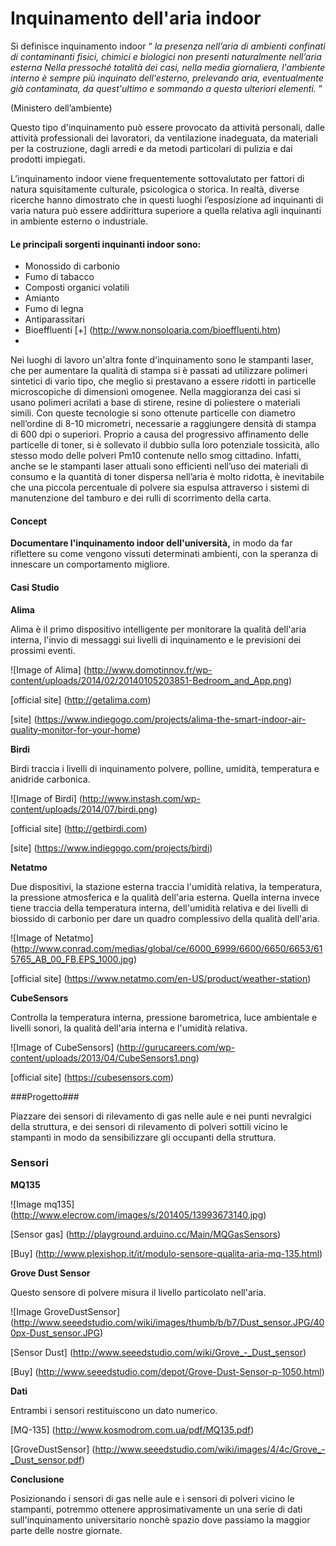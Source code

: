 # Inquinamento dell'aria indoor #

Si definisce inquinamento indoor “ *la presenza nell’aria di ambienti confinati di contaminanti fisici, chimici e biologici
non presenti naturalmente nell’aria esterna Nella pressoché totalità dei casi, nella media giornaliera, l'ambiente interno 
è sempre più inquinato dell'esterno, prelevando aria, eventualmente già contaminata, da quest'ultimo e sommando a questa
ulteriori elementi.* ”

(Ministero dell’ambiente)

Questo tipo d'inquinamento può essere provocato da attività personali, dalle attività professionali dei lavoratori, 
da ventilazione inadeguata, da materiali per la costruzione, dagli arredi e da metodi particolari di pulizia e dai 
prodotti impiegati.

L’inquinamento indoor viene frequentemente sottovalutato per fattori di natura squisitamente culturale, psicologica o storica. 
In realtà, diverse ricerche hanno dimostrato che in questi luoghi l’esposizione ad inquinanti di varia natura può essere 
addirittura superiore a quella relativa agli inquinanti in ambiente esterno o industriale. 

#### Le principali sorgenti inquinanti indoor sono: ####
 * Monossido di carbonio
 * Fumo di tabacco
 * Composti organici volatili
 * Amianto
 * Fumo di legna
 * Antiparassitari
 * Bioeffluenti [+] (http://www.nonsoloaria.com/bioeffluenti.htm)
 * 
 
Nei luoghi di lavoro un'altra fonte d'inquinamento sono le stampanti laser, che per aumentare la qualità di stampa si è passati ad utilizzare polimeri sintetici di vario tipo, che meglio si prestavano a essere ridotti in particelle microscopiche di dimensioni omogenee. Nella maggioranza dei casi si usano polimeri acrilati a base di stirene, resine di poliestere o materiali simili. Con queste tecnologie si sono ottenute particelle con diametro nell’ordine di 8-10 micrometri, necessarie a raggiungere densità di stampa di 600 dpi o superiori. Proprio a causa del progressivo affinamento delle particelle di toner,  si è sollevato il dubbio sulla loro potenziale tossicità, allo stesso modo delle polveri Pm10 contenute nello smog cittadino. Infatti, anche se le stampanti laser attuali sono efficienti nell’uso dei materiali di consumo e la quantità di toner dispersa nell’aria è molto ridotta, è inevitabile che una piccola percentuale di polvere sia espulsa attraverso i sistemi di manutenzione del tamburo e dei rulli di scorrimento della carta.


#### Concept ####
**Documentare l'inquinamento indoor dell'università,** in modo da far riflettere su come vengono 
vissuti determinati ambienti, con la speranza di innescare un comportamento migliore.


#### Casi Studio ####

**Alima** 

Alima è il primo dispositivo intelligente per monitorare la qualità dell'aria interna, l'invio di messaggi sui livelli di inquinamento e le previsioni dei prossimi eventi.

![Image of Alima] 
(http://www.domotinnov.fr/wp-content/uploads/2014/02/20140105203851-Bedroom_and_App.png)

[official site] (http://getalima.com)

[site] (https://www.indiegogo.com/projects/alima-the-smart-indoor-air-quality-monitor-for-your-home)

**Birdi**

Birdi traccia i livelli di inquinamento polvere, polline, umidità, temperatura e anidride carbonica.

![Image of Birdi]
(http://www.instash.com/wp-content/uploads/2014/07/birdi.png)

[official site] (http://getbirdi.com)

[site] (https://www.indiegogo.com/projects/birdi)

**Netatmo**

Due dispositivi, la stazione esterna traccia l'umidità relativa, la temperatura, la pressione atmosferica e la qualità dell'aria esterna. Quella interna invece tiene traccia della temperatura interna, dell'umidità relativa e dei livelli di biossido di carbonio per dare un quadro complessivo della qualità dell'aria. 

![Image of Netatmo]
(http://www.conrad.com/medias/global/ce/6000_6999/6600/6650/6653/615765_AB_00_FB.EPS_1000.jpg)

[official site] (https://www.netatmo.com/en-US/product/weather-station)


**CubeSensors**

Controlla la temperatura interna, pressione barometrica, luce ambientale e livelli sonori, la qualità dell'aria interna e l'umidità relativa.

![Image of CubeSensors]
(http://gurucareers.com/wp-content/uploads/2013/04/CubeSensors1.png)

[official site] (https://cubesensors.com)



###Progetto###


Piazzare dei sensori di rilevamento di gas nelle aule e nei punti nevralgici della struttura, e dei sensori di rilevamento di polveri sottili vicino le stampanti in modo da sensibilizzare gli occupanti della struttura. 

### Sensori ###

**MQ135**

![Image mq135]
(http://www.elecrow.com/images/s/201405/13993673140.jpg)

[Sensor gas] (http://playground.arduino.cc/Main/MQGasSensors) 

[Buy] (http://www.plexishop.it/it/modulo-sensore-qualita-aria-mq-135.html)

**Grove Dust Sensor**

Questo sensore di polvere misura il livello particolato nell'aria. 

![Image GroveDustSensor]
(http://www.seeedstudio.com/wiki/images/thumb/b/b7/Dust_sensor.JPG/400px-Dust_sensor.JPG)

[Sensor Dust] (http://www.seeedstudio.com/wiki/Grove_-_Dust_sensor)

[Buy] (http://www.seeedstudio.com/depot/Grove-Dust-Sensor-p-1050.html)


**Dati** 

Entrambi i sensori restituiscono un dato numerico.

[MQ-135] (http://www.kosmodrom.com.ua/pdf/MQ135.pdf)

[GroveDustSensor] (http://www.seeedstudio.com/wiki/images/4/4c/Grove_-_Dust_sensor.pdf)

**Conclusione**

Posizionando i sensori di gas nelle aule e i sensori di polveri vicino le stampanti, potremmo ottenere approsimativamente un una serie di dati sull'inquinamento universitario nonchè spazio dove passiamo la maggior parte delle nostre giornate.
